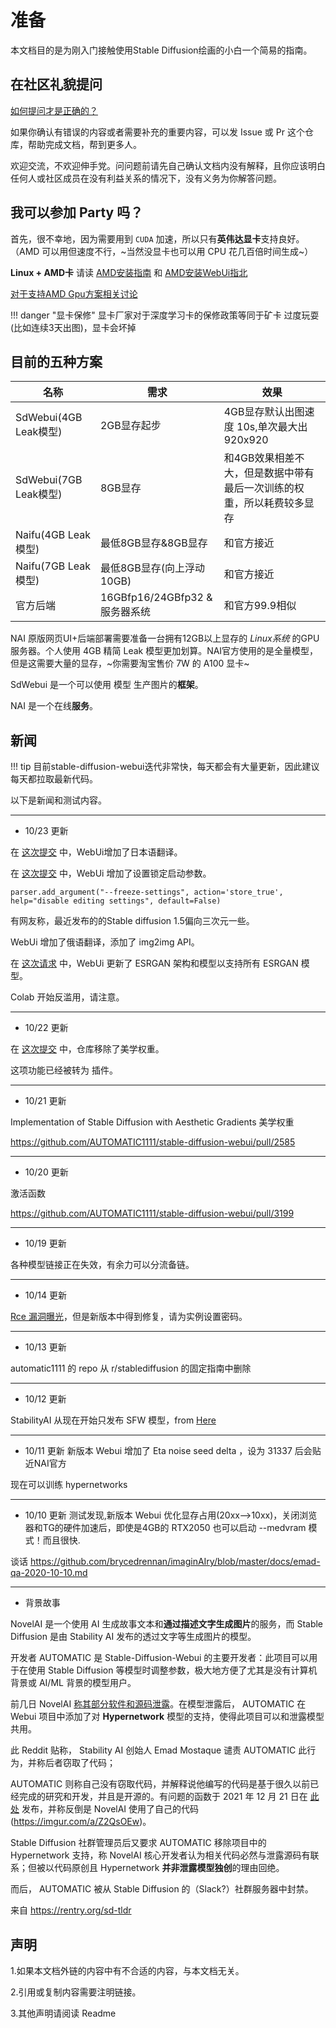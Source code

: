 

# 准备

本文档目的是为刚入门接触使用Stable Diffusion绘画的小白一个简易的指南。


## 在社区礼貌提问

[如何提问才是正确的？](https://github.com/ryanhanwu/How-To-Ask-Questions-The-Smart-Way/blob/main/README-zh_CN.md)

如果你确认有错误的内容或者需要补充的重要内容，可以发 Issue 或 Pr 这个仓库，帮助完成文档，帮到更多人。

欢迎交流，不欢迎伸手党。问问题前请先自己确认文档内没有解释，且你应该明白任何人或社区成员在没有利益关系的情况下，没有义务为你解答问题。


## 我可以参加 Party 吗？

首先，很不幸地，因为需要用到 `CUDA` 加速，所以只有**英伟达显卡**支持良好。（AMD 可以用但速度不行，~当然没显卡也可以用 CPU 花几百倍时间生成~）


**Linux + AMD卡** 请读 [AMD安装指南](https://rentry.org/ayymd-stable-diffustion-v1_4-guide) 和 [AMD安装WebUi指北](https://github.com/AUTOMATIC1111/stable-diffusion-webui/wiki/Install-and-Run-on-AMD-GPUs)


[对于支持AMD Gpu方案相关讨论](https://github.com/AUTOMATIC1111/stable-diffusion-webui/discussions/1046)

!!! danger "显卡保修"
    显卡厂家对于深度学习卡的保修政策等同于矿卡
    过度玩耍(比如连续3天出图)，显卡会坏掉

## 目前的五种方案

| 名称             | 需求                      | 效果                                                                  |
|------------------|---------------------------|-----------------------------------------------------------------------|
| SdWebui(4GB Leak模型) | 2GB显存起步               | 4GB显存默认出图速度 10s,单次最大出 920x920                            |
| SdWebui(7GB Leak模型) | 8GB显存                   | 和4GB效果相差不大，但是数据中带有最后一次训练的权重，所以耗费较多显存 |
| Naifu(4GB Leak模型)   | 最低8GB显存&8GB显存       | 和官方接近                                                            |
| Naifu(7GB Leak模型)   | 最低8GB显存(向上浮动10GB) | 和官方接近                                                            |
| 官方后端         | 16GBfp16/24GBfp32 & 服务器系统           | 和官方99.9相似                                                        |


NAI 原版网页UI+后端部署需要准备一台拥有12GB以上显存的 *Linux系统* 的GPU服务器。个人使用 4GB 精简 Leak 模型更加划算。NAI官方使用的是全量模型，但是这需要大量的显存，~你需要淘宝售价 7W 的 A100 显卡~

SdWebui 是一个可以使用 模型 生产图片的**框架**。

NAI 是一个在线**服务**。



## 新闻


!!! tip
    目前stable-diffusion-webui迭代非常快，每天都会有大量更新，因此建议每天都拉取最新代码。

以下是新闻和测试内容。

-------
- 10/23 更新

在 [这次提交](https://github.com/AUTOMATIC1111/stable-diffusion-webui/commit/070fda592bf80fb348ffe8e17b7c71cc288db729) 中，WebUi增加了日本语翻译。

在 [这次提交](https://github.com/AUTOMATIC1111/stable-diffusion-webui/commit/be748e8b086bd9834d08bdd9160649a5e7700af7) 中，WebUi 增加了设置锁定启动参数。

```
parser.add_argument("--freeze-settings", action='store_true', help="disable editing settings", default=False)
```

有网友称，最近发布的的Stable diffusion 1.5偏向三次元一些。

WebUi 增加了俄语翻译，添加了 img2img API。

在 [这次请求](https://github.com/AUTOMATIC1111/stable-diffusion-webui/pull/2067) 中，WebUi 更新了 ESRGAN 架构和模型以支持所有 ESRGAN 模型。

Colab 开始反滥用，请注意。

-------
- 10/22 更新

在 [这次提交](https://github.com/AUTOMATIC1111/stable-diffusion-webui/commit/2b91251637078e04472c91a06a8d9c4db9c1dcf0) 中，仓库移除了美学权重。

这项功能已经被转为 插件。


-------
- 10/21 更新

Implementation of Stable Diffusion with Aesthetic Gradients 美学权重

https://github.com/AUTOMATIC1111/stable-diffusion-webui/pull/2585

-------
- 10/20 更新

激活函数

https://github.com/AUTOMATIC1111/stable-diffusion-webui/pull/3199

-------
- 10/19 更新

各种模型链接正在失效，有余力可以分流备链。

-------
- 10/14 更新

[Rce 漏洞曝光](https://github.com/AUTOMATIC1111/stable-diffusion-webui/issues/2571)，但是新版本中得到修复，请为实例设置密码。

-------
- 10/13 更新

automatic1111 的 repo 从 r/stablediffusion 的固定指南中删除

-------
- 10/12 更新

StabilityAI 从现在开始只发布 SFW 模型，from [Here](https://www.reddit.com/r/StableDiffusion/comments/y2dink/qa_with_emad_mostaque_formatted_transcript_with/is32y1d/)

-------
- 10/11 更新
新版本 Webui 增加了 Eta noise seed delta ，设为 31337 后会贴近NAI官方

现在可以训练 hypernetworks

-------
- 10/10 更新
测试发现,新版本 Webui 优化显存占用(20xx—>10xx)，关闭浏览器和TG的硬件加速后，即使是4GB的  RTX2050 也可以启动 --medvram 模式！而且很快.

谈话
https://github.com/brycedrennan/imaginAIry/blob/master/docs/emad-qa-2020-10-10.md

--------
- 背景故事

NovelAI 是一个使用 AI 生成故事文本和**通过描述文字生成图片**的服务，而 Stable Diffusion 是由 Stability AI 发布的透过文字等生成图片的模型。

开发者 AUTOMATIC 是 Stable-Diffusion-Webui 的主要开发者：此项目可以用于在使用 Stable Diffusion 等模型时调整参数，极大地方便了尤其是没有计算机背景或 AI/ML 背景的模型用户。

前几日 NovelAI [称其部分软件和源码泄露](https://old.reddit.com/r/NovelAi/comments/xydjc6/)。在模型泄露后， AUTOMATIC 在 Webui 项目中添加了对 **Hypernetwork** 模型的支持，使得此项目可以和泄露模型共用。

此 Reddit 贴称， Stability AI 创始人 Emad Mostaque 谴责 AUTOMATIC 此行为，并称后者窃取了代码； 

AUTOMATIC 则称自己没有窃取代码，并解释说他编写的代码是基于很久以前已经完成的研究和开发，并且是开源的。有问题的函数于 2021 年 12 月 21 日在 [此处](https://github.com/CompVis/latent-diffusion/commit/e66308c7f2e64cb581c6d27ab6fbeb846828253b) 发布，并称反倒是 NovelAI 使用了自己的代码(https://imgur.com/a/Z2QsOEw)。


Stable Diffusion 社群管理员后又要求 AUTOMATIC 移除项目中的 Hypernetwork 支持，称 NovelAI 核心开发者认为相关代码必然与泄露源码有联系；但被以代码原创且 Hypernetwork **并非泄露模型独创**的理由回绝。
 
而后， AUTOMATIC 被从 Stable Diffusion 的（Slack?）社群服务器中封禁。

来自 https://rentry.org/sd-tldr




## 声明

1.如果本文档外链的内容中有不合适的内容，与本文档无关。

2.引用或复制内容需要注明链接。

3.其他声明请阅读 Readme 

